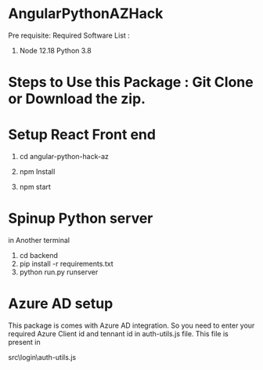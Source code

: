 # AngularPythonAZHack
 Pre requisite: Required Software List :

1. Node 12.18
Python 3.8 

# Steps to Use this Package : Git Clone or Download the zip.
# Setup React Front end

1. cd angular-python-hack-az

2. npm Install
3. npm start
# Spinup Python server
in Another terminal

1. cd backend
2. pip install -r requirements.txt
3. python run.py runserver

# Azure AD setup
This package is comes with Azure AD integration. So you need to enter your required Azure Client id and tennant id in auth-utils.js file. This file is present in

src\login\auth-utils.js

